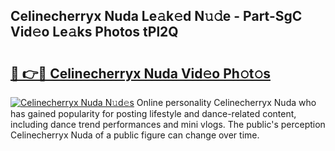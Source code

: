 ## Celinecherryx Nuda Le𝚊k𝚎d N𝚞𝚍e - Part-SgC Vid𝚎o Le𝚊ks Photos tPl2Q

# <h2><a href="http://fbelo3e.evod.top/?m=Celinecherryx+Nuda">🔗 👉🔴 Celinecherryx Nuda Vid𝚎o Ph𝚘t𝚘s</a></h2>

[![Celinecherryx Nuda N𝚞d𝚎s](https://i.imgur.com/8V9OHl7.gif)](http://fbelo3e.evod.top/?m=Celinecherryx+Nuda)
Online personality Celinecherryx Nuda who has gained popularity for posting lifestyle and dance-related content, including dance trend performances and mini vlogs. The public's perception Celinecherryx Nuda of a public figure can change over time. 
